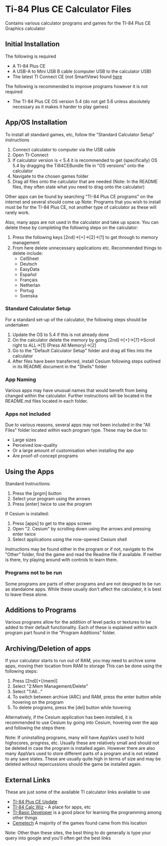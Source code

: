 # Ti-84 Plus CE Calculator Files

Contains various calculator programs and games for the TI-84 Plus CE Graphics calculator

## Initial Installation
The following is required
* A TI-84 Plus CE
* A USB-A to Mini USB B cable (computer USB to the calculator USB)
* The latest TI Connect CE (not SmartView) found [here](https://education.ti.com/en/software/update/84-ce-software-update)

The following is recommended to improve programs however it is not required
* The TI-84 Plus CE OS version 5.4 (do not get 5.6 unless absolutely necessary as it makes it harder to play games)

## App/OS Installation
To install all standard games, etc, follow the "Standard Calculator Setup" instructions
1. Connect calculator to computer via the USB cable
2. Open TI-Connect
3. If calculator version is < 5.4 it is recommended to get (specifically) OS 5.4 by dragging the Ti84CEBundle file in "OS versions" onto the calculator
4. Navigate to the chosen games folder
5. Drag all files onto the calculator that are needed (Note: In the README files, they often state what you need to drag onto the calculator)

Other apps can be found by searching "TI-84 Plus CE programs" on the internet and several should come up
Note: Programs that you wish to install must be for the TI-84 Plus CE, not another type of calculator as these will rarely work.

Also, many apps are not used in the calculator and take up space. You can delete these by completing the following steps on the calculator:
1. Press the following keys \[2nd]→\[+]→\[2]→\[1] to get through to memory management
2. From here delete unnecessary applications etc. Recommended things to delete include:
   * CelSheet
   * Deutsch
   * EasyData
   * Español
   * Français
   * Netherlan
   * Portug
   * Svenska

### Standard Calculator Setup
For a standard set-up of the calculator, the following steps should be undertaken
1. Update the OS to 5.4 if this is not already done
2. On the calculator delete the memory by going \[2nd]→\[+]→\[7]→Scroll right to ALL→\[1] (Press All Memory)→\[2]
3. Go to the "Default Calculator Setup" folder and drag all files into the calculator
4. After files have been transferred, install Cesium following steps outlined in its README document in the "Shells" folder

### App Naming
Various apps may have unusual names that would benefit from being changed within the calculator. Further instructions will be located in the README.md files located in each folder.

### Apps not included
Due to various reasons, several apps may not been included in the "All Files" folder located within each program type. These may be due to:
* Large sizes
* Perceived low-quality
* Or a large amount of customisation when installing the app
* Are proof-of-concept programs

## Using the Apps
Standard Instructions:
1. Press the \[prgm] button
2. Select your program using the arrows
3. Press \[enter] twice to use the program

If Cesium is installed:
1. Press \[apps] to get to the apps screen
2. Open "2. Cesium" by scrolling down using the arrows and pressing enter twice
3. Select applications using the now-opened Cesium shell

Instructions may be found either in the program or if not, navigate to the "Other" folder, find the game and read the Readme file if available. If neither is there, try playing around with controls to learn them.

### Programs not to be run
Some programs are parts of other programs and are not designed to be run as standalone apps. While these usually don't affect the calculator, it is best to leave these alone.

## Additions to Programs
Various programs allow for the addition of level packs or textures to be added to their default functionality. Each of these is explained within each program part found in the "Program Additions" folder.

## Archiving/Deletion of apps
If your calculator starts to run out of RAM, you may need to archive some apps, moving their location from RAM to storage
This can be done using the following steps:
1. Press \[2nd]\[+(/mem)]
2. Select "2:Mem Management/Delete"
3. Select "1:All..."
4. To switch between archive (ARC) and RAM, press the enter button while hovering on the program
5. To delete programs, press the \[del] button while hovering

Alternatively, if the Cesium application has been installed, it is recommended to use Cesium by going into Cesium, hovering over the app and following the steps there.

Note: If uninstalling programs, many will have AppVars used to hold highscores, progress, etc. Usually these are relatively small and should not be deleted in case the program is installed again. However there are also many AppVars used to store different parts of a program and is not related to any save states. These are usually quite high in terms of size and may be deleted without repercussions should the game be installed again.

## External Links
These are just some of the available TI calculator links available to use
* [TI-84 Plus CE Update](https://education.ti.com/en/software/update/84-ce-software-update)
* [TI-84 Calc Wiz](https://www.ti84calcwiz.com/) - A place for apps, etc
* [TI-Basic Developer](http://tibasicdev.wikidot.com) is a good place for learning the programming among other things
* [Cemetech](https://www.cemetech.net/programs/84pce/asm/games/) A majority of the games found came from this location

Note: Other than these sites, the best thing to do generally is type your query into google and you'll often get the best links
